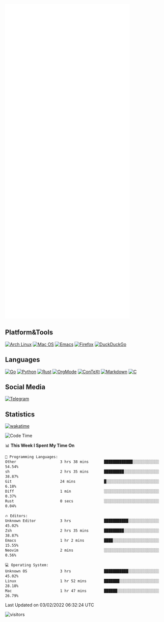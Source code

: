 ![Metrics](https://github.com/SteamedFish/SteamedFish/blob/master/github-metrics.svg)

## Platform&Tools

[![Arch Linux](https://img.shields.io/badge/ArchLinux-1793D1?logo=arch-linux&logoColor=fff&style=flat-square)](https://archlinux.org/)
[![Mac OS](https://img.shields.io/badge/MacOS-000000?style=flat-square&logo=macos&logoColor=F0F0F0)](https://www.apple.com/macos/)
[![Emacs](https://img.shields.io/badge/Emacs-%237F5AB6.svg?&style=flat-square&logo=gnu-emacs&logoColor=white)](https://www.gnu.org/software/emacs/)
[![Firefox](https://img.shields.io/badge/Firefox-FF7139?style=flat-square&logo=Firefox-Browser&logoColor=white)](https://firefox.com/)
[![DuckDuckGo](https://img.shields.io/badge/DuckDuckGo-DE5833?style=flat-square&logo=DuckDuckGo&logoColor=white)](https://duckduckgo.com/)

## Languages

[![Go](https://img.shields.io/badge/Golang-%2300ADD8.svg?style=flat-square&logo=go&logoColor=white)](https://golang.org/)
[![Python](https://img.shields.io/badge/Python-3670A0?style=flat-square&logo=python&logoColor=ffdd54)](https://www.python.org/)
[![Rust](https://img.shields.io/badge/Rust-%23000000.svg?style=flat-square&logo=rust&logoColor=white)](https://www.rust-lang.org/)
[![OrgMode](https://img.shields.io/badge/OrgMode-%23000000.svg?style=flat-square&logo=org&logoColor=white)](https://orgmode.org/)
[![ConTeXt](https://img.shields.io/badge/ConTeXt-%23008080.svg?style=flat-square&logo=latex&logoColor=white)](https://contextgarden.net/)
[![Markdown](https://img.shields.io/badge/MarkDown-%23000000.svg?style=flat-square&logo=markdown&logoColor=white)](https://daringfireball.net/projects/markdown/)
[![C](https://img.shields.io/badge/C-%2300599C.svg?style=flat-square&logo=c&logoColor=white)](https://www.iso.org/standard/74528.html)

## Social Media

[![Telegram](https://img.shields.io/badge/SteamedFish-2CA5E0?style=social&logo=telegram&logoColor=white)](https://t.me/SteamedFish)

## Statistics
[![wakatime](https://wakatime.com/badge/user/168280d6-fcf2-4b4f-ad3a-dc4612f35b38.svg)](https://wakatime.com/@168280d6-fcf2-4b4f-ad3a-dc4612f35b38)

<!--START_SECTION:waka-->
![Code Time](http://img.shields.io/badge/Code%20Time-1%2C586%20hrs%2053%20mins-blue)

📊 **This Week I Spent My Time On** 

```text
💬 Programming Languages: 
Other                    3 hrs 38 mins       █████████████░░░░░░░░░░░░   54.54% 
sh                       2 hrs 35 mins       █████████░░░░░░░░░░░░░░░░   38.87% 
Git                      24 mins             █░░░░░░░░░░░░░░░░░░░░░░░░   6.18% 
Diff                     1 min               ░░░░░░░░░░░░░░░░░░░░░░░░░   0.37% 
Rust                     0 secs              ░░░░░░░░░░░░░░░░░░░░░░░░░   0.04%

🔥 Editors: 
Unknown Editor           3 hrs               ███████████░░░░░░░░░░░░░░   45.02% 
Zsh                      2 hrs 35 mins       █████████░░░░░░░░░░░░░░░░   38.87% 
Emacs                    1 hr 2 mins         ████░░░░░░░░░░░░░░░░░░░░░   15.55% 
Neovim                   2 mins              ░░░░░░░░░░░░░░░░░░░░░░░░░   0.56%

💻 Operating System: 
Unknown OS               3 hrs               ███████████░░░░░░░░░░░░░░   45.02% 
Linux                    1 hr 52 mins        ███████░░░░░░░░░░░░░░░░░░   28.18% 
Mac                      1 hr 47 mins        ██████░░░░░░░░░░░░░░░░░░░   26.79%

```


 Last Updated on 03/02/2022 06:32:24 UTC
<!--END_SECTION:waka-->

![visitors](https://visitor-badge.laobi.icu/badge?page_id=SteamedFish.SteamedFish)
